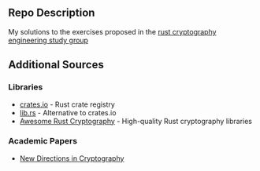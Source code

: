## Repo Description
My solutions to the exercises proposed in the [rust cryptography engineering study group](https://hackmd.io/ibBmMR3DQlO8tCPBU5-c2g)

## Additional Sources

### Libraries
- [crates.io](https://crates.io/) - Rust crate registry
- [lib.rs](https://lib.rs/) - Alternative to crates.io
- [Awesome Rust Cryptography](https://cryptography.rs/) - High-quality Rust cryptography libraries

### Academic Papers
- [New Directions in Cryptography](https://ieeexplore.ieee.org/stamp/stamp.jsp?tp=&arnumber=1055638)